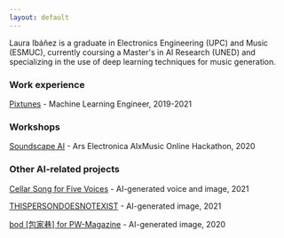 ```yaml
---
layout: default
---
```


Laura Ibáñez is a graduate in Electronics Engineering (UPC) and Music (ESMUC), currently coursing a Master's in AI Research (UNED) and specializing in the use of deep learning techniques for music generation.

### Work experience

[Pixtunes](https://www.pixtunes.com/) - Machine Learning Engineer, 2019-2021

### Workshops

[Soundscape AI](https://soundscape-ai.netlify.app/) - Ars Electronica AIxMusic Online Hackathon, 2020

### Other AI-related projects

[Cellar Song for Five Voices](https://www.virtuallyrealityevents.com/emmettwilliams) - AI-generated voice and image, 2021

[THISPERSONDOESNOTEXIST](https://www.michaelbrailey.com/thispersondoesnotexist) - AI-generated image, 2021

[bod [包家巷] for PW-Magazine](https://pw-magazine.com/2020/bod-sentient-sounds-impossible-to-avoid) - AI-generated image, 2020
